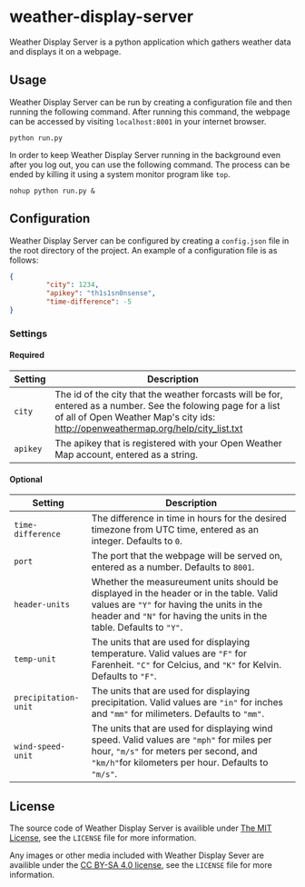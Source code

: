 # weather-display-server
Weather Display Server is a python application which gathers weather data and displays it on a webpage.

## Usage
Weather Display Server can be run by creating a configuration file and then running the following command. After running this command, the webpage can be accessed by visiting `localhost:8001` in your internet browser.

```
python run.py
```

In order to keep Weather Display Server running in the background even after you log out, you can use the following command. The process can be ended by killing it using a system monitor program like `top`.

```
nohup python run.py &
```

## Configuration
Weather Display Server can be configured by creating a `config.json` file in the root directory of the project. An example of a configuration file is as follows:

```json
{                                                                               
         "city": 1234,                                                        
         "apikey": "th1s1sn0nsense",                           
         "time-difference": -5                                                   
}
```

### Settings
#### Required
| Setting | Description |
|---------|-------------|
| `city` | The id of the city that the weather forcasts will be for, entered as a number. See the folowing page for a list of all of Open Weather Map's city ids: http://openweathermap.org/help/city_list.txt |
| `apikey` | The apikey that is registered with your Open Weather Map account, entered as a string. |
#### Optional
| Setting | Description |
|---------|-------------|
| `time-difference` | The difference in time in hours for the desired timezone from UTC time, entered as an integer. Defaults to `0`. |
| `port` | The port that the webpage will be served on, entered as a number. Defaults to `8001`. |
| `header-units` | Whether the measureument units should be displayed in the header or in the table. Valid values are `"Y"` for having the units in the header and `"N"` for having the units in the table. Defaults to `"Y"`. |
| `temp-unit` | The units that are used for displaying temperature. Valid values are `"F"` for Farenheit. `"C"` for Celcius, and `"K"` for Kelvin. Defaults to `"F"`. |
| `precipitation-unit` | The units that are used for displaying precipitation. Valid values are `"in"` for inches and `"mm"` for milimeters. Defaults to `"mm"`. |
| `wind-speed-unit` | The units that are used for displaying wind speed. Valid values are `"mph"` for miles per hour, `"m/s"` for meters per second, and `"km/h"`for kilometers per hour. Defaults to `"m/s"`. |

## License
The source code of Weather Display Server is availible under [The MIT License](http://opensource.org/licenses/MIT), see the `LICENSE` file for more information.

Any images or other media included with Weather Display Sever are availible under the [CC BY-SA 4.0 license](https://creativecommons.org/licenses/by-sa/4.0/), see the `LICENSE` file for more information.
